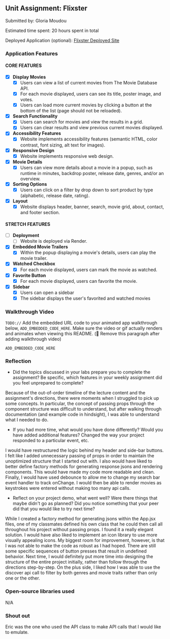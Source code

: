 ## Unit Assignment: Flixster

Submitted by: Gloria Moudou

Estimated time spent: 20 hours spent in total

Deployed Application (optional): [Flixster Deployed Site](ADD_LINK_HERE)

### Application Features

#### CORE FEATURES


- [x] **Display Movies**
  - [x] Users can view a list of current movies from The Movie Database API.
  - [x] For each movie displayed, users can see its title, poster image, and votes.
  - [x] Users can load more current movies by clicking a button at the bottom of the list (page should not be reloaded).
- [x] **Search Functionality**
  - [x] Users can search for movies and view the results in a grid.
  - [x] Users can clear results and view previous current movies displayed.
- [x] **Accessibility Features**
  - [x] Website implements accessibility features (semantic HTML, color contrast, font sizing, alt text for images).
- [x] **Responsive Design**
  - [x] Website implements responsive web design.
- [x] **Movie Details**
  - [x] Users can view more details about a movie in a popup, such as runtime in minutes, backdrop poster, release date, genres, and/or an overview.
- [x] **Sorting Options**
  - [x] Users can click on a filter by drop down to sort product by type (alphabetic, release date, rating).
- [x] **Layout**
  - [x] Website displays header, banner, search, movie grid, about, contact, and footer section.

#### STRETCH FEATURES

- [ ] **Deployment**
  - [ ] Website is deployed via Render.
- [x] **Embedded Movie Trailers**
  - [x] Within the popup displaying a movie's details, users can play the movie trailer.
- [x] **Watched Checkbox**
  - [x] For each movie displayed, users can mark the movie as watched.
- [x] **Favorite Button**
  - [x] For each movie displayed, users can favorite the movie.
- [x] **Sidebar**
  - [x] Users can open a sidebar
  - [x] The sidebar displays the user's favorited and watched movies

### Walkthrough Video

`TODO://` Add the embedded URL code to your animated app walkthrough below, `ADD_EMBEDDED_CODE_HERE`. Make sure the video or gif actually renders and animates when viewing this README. (🚫 Remove this paragraph after adding walkthrough video)

`ADD_EMBEDDED_CODE_HERE`

### Reflection

* Did the topics discussed in your labs prepare you to complete the assignment? Be specific, which features in your weekly assignment did you feel unprepared to complete?

Because of the out-of-order timeline of the lecture content and the assignment's directions, there were moments when I struggled to pick up some concepts. In particular, the concept of passing props through the component structure was difficult to understand, but after walking through documentation (and example code in hindsight), I was able to understand what I needed to do.

* If you had more time, what would you have done differently? Would you have added additional features? Changed the way your project responded to a particular event, etc.

I would have restructured the logic behind my header and side-bar buttons. I felt like I added unnecessary passing of props in order to maintain the unoptimized structure that I started out with. I also would have liked to better define factory methods for generating response jsons and rendering components. This would have made my code more readable and clean. Finally, I would have used debounce to allow me to change my search bar event handler to track onChange. I would then be able to render movies as keystrokes were entered without making too many api calls.

* Reflect on your project demo, what went well? Were there things that maybe didn't go as planned? Did you notice something that your peer did that you would like to try next time?

While I created a factory method for generating jsons within the App.jsx files, one of my classmates defined his own class that he could then call all throughout his project without passing props. I found it a really elegant solution. I would have also liked to implement an icon library to use more visually appealing icons. My biggest room for improvement, however, is that I was not able to make the code as robust as I had hoped. There are still some specific sequences of button presses that result in undefined behavior. Next time, I would definitely put more time into designing the structure of the entire project initially, rather than follow through the directions step-by-step. On the plus side, I liked how I was able to use the discover api call to filter by both genres and movie traits rather than only one or the other.

### Open-source libraries used

N/A

### Shout out

Eric was the one who used the API class to make API calls that I would like to emulate.

